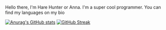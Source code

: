 Hello there, I'm Hare Hunter or Anna. I'm a super cool programmer. You can find my languages on my bio

[![Anurag's GitHub stats](https://github-readme-stats.vercel.app/api?username=imharehunter)](https://github.com/anuraghazra/github-readme-stats)
[![GitHub Streak](https://streak-stats.demolab.com/?user=ImHareHunter)](https://git.io/streak-stats)
